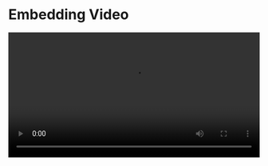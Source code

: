 # Embedding Video

<video width="100%" controls>
  <source src="/videos/1-connect-init.mp4" type="video/mp4">
Your browser does not support the video tag.
</video>
